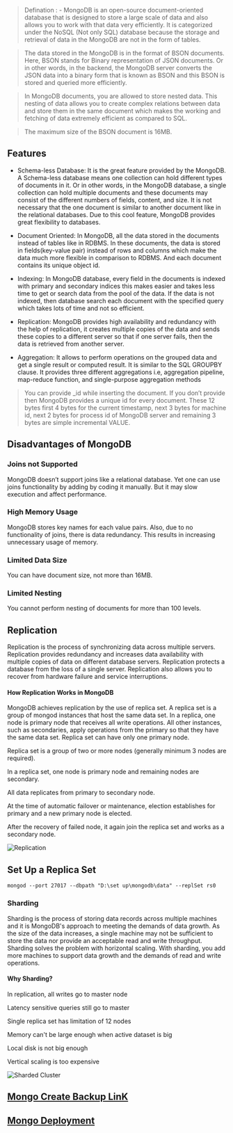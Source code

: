 > Defination : - MongoDB is an open-source document-oriented database that is designed to store a large scale of data and also allows you to work with that data very efficiently. It is categorized under the NoSQL (Not only SQL) database because the storage and retrieval of data in the MongoDB are not in the form of tables.

> The data stored in the MongoDB is in the format of BSON documents. Here, BSON stands for Binary representation of JSON documents. Or in other words, in the backend, the MongoDB server converts the JSON data into a binary form that is known as BSON and this BSON is stored and queried more efficiently.

> In MongoDB documents, you are allowed to store nested data. This nesting of data allows you to create complex relations between data and store them in the same document which makes the working and fetching of data extremely efficient as compared to SQL.

> The maximum size of the BSON document is 16MB.

## Features

- Schema-less Database: It is the great feature provided by the MongoDB. A Schema-less database means one collection can hold different types of documents in it. Or in other words, in the MongoDB database, a single collection can hold multiple documents and these documents may consist of the different numbers of fields, content, and size. It is not necessary that the one document is similar to another document like in the relational databases. Due to this cool feature, MongoDB provides great flexibility to databases.

- Document Oriented: In MongoDB, all the data stored in the documents instead of tables like in RDBMS. In these documents, the data is stored in fields(key-value pair) instead of rows and columns which make the data much more flexible in comparison to RDBMS. And each document contains its unique object id.

- Indexing: In MongoDB database, every field in the documents is indexed with primary and secondary indices this makes easier and takes less time to get or search data from the pool of the data. If the data is not indexed, then database search each document with the specified query which takes lots of time and not so efficient.

- Replication: MongoDB provides high availability and redundancy with the help of replication, it creates multiple copies of the data and sends these copies to a different server so that if one server fails, then the data is retrieved from another server.

- Aggregation: It allows to perform operations on the grouped data and get a single result or computed result. It is similar to the SQL GROUPBY clause. It provides three different aggregations i.e, aggregation pipeline, map-reduce function, and single-purpose aggregation methods

> You can provide \_id while inserting the document. If you don’t provide then MongoDB provides a unique id for every document. These 12 bytes first 4 bytes for the current timestamp, next 3 bytes for machine id, next 2 bytes for process id of MongoDB server and remaining 3 bytes are simple incremental VALUE.

## Disadvantages of MongoDB

### Joins not Supported

MongoDB doesn’t support joins like a relational database. Yet one can use joins functionality by adding by coding it manually. But it may slow execution and affect performance.

### High Memory Usage

MongoDB stores key names for each value pairs. Also, due to no functionality of joins, there is data redundancy. This results in increasing unnecessary usage of memory.

### Limited Data Size

You can have document size, not more than 16MB.

### Limited Nesting

You cannot perform nesting of documents for more than 100 levels.

## Replication

Replication is the process of synchronizing data across multiple servers. Replication provides redundancy and increases data availability with multiple copies of data on different database servers. Replication protects a database from the loss of a single server. Replication also allows you to recover from hardware failure and service interruptions.

#### How Replication Works in MongoDB

MongoDB achieves replication by the use of replica set. A replica set is a group of mongod instances that host the same data set. In a replica, one node is primary node that receives all write operations. All other instances, such as secondaries, apply operations from the primary so that they have the same data set. Replica set can have only one primary node.

Replica set is a group of two or more nodes (generally minimum 3 nodes are required).

In a replica set, one node is primary node and remaining nodes are secondary.

All data replicates from primary to secondary node.

At the time of automatic failover or maintenance, election establishes for primary and a new primary node is elected.

After the recovery of failed node, it again join the replica set and works as a secondary node.

![Replication](https://www.tutorialspoint.com/mongodb/images/replication.png)

## Set Up a Replica Set

```
mongod --port 27017 --dbpath "D:\set up\mongodb\data" --replSet rs0

```

### Sharding

Sharding is the process of storing data records across multiple machines and it is MongoDB's approach to meeting the demands of data growth. As the size of the data increases, a single machine may not be sufficient to store the data nor provide an acceptable read and write throughput. Sharding solves the problem with horizontal scaling. With sharding, you add more machines to support data growth and the demands of read and write operations.

#### Why Sharding?

In replication, all writes go to master node

Latency sensitive queries still go to master

Single replica set has limitation of 12 nodes

Memory can't be large enough when active dataset is big

Local disk is not big enough

Vertical scaling is too expensive

![Sharded Cluster](https://www.tutorialspoint.com/mongodb/images/sharding.png)

## [Mongo Create Backup LinK]("https://www.tutorialspoint.com/mongodb/mongodb_create_backup.htm")

## [Mongo Deployment]("https://www.tutorialspoint.com/mongodb/mongodb_deployment.htm")
